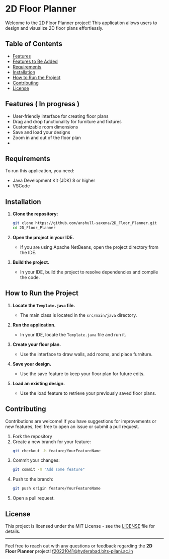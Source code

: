 
# 2D Floor Planner

Welcome to the 2D Floor Planner project! This application allows users to design and visualize 2D floor plans effortlessly.

## Table of Contents

- [Features](#features)
- [Features to Be Added](#features-to-be-added)
- [Requirements](#requirements)
- [Installation](#installation)
- [How to Run the Project](#how-to-run-the-project)
- [Contributing](#contributing)
- [License](#license)

## Features ( In progress )

- User-friendly interface for creating floor plans
- Drag and drop functionality for furniture and fixtures
- Customizable room dimensions
- Save and load your designs
- Zoom in and out of the floor plan
- 
## Requirements

To run this application, you need:

- Java Development Kit (JDK) 8 or higher
- VSCode

## Installation

1. **Clone the repository:**
   ```bash
   git clone https://github.com/anshull-saxena/2D_Floor_Planner.git
   cd 2D_Floor_Planner
   ```

2. **Open the project in your IDE.**
   - If you are using Apache NetBeans, open the project directory from the IDE.

3. **Build the project.**
   - In your IDE, build the project to resolve dependencies and compile the code.

## How to Run the Project

1. **Locate the `Template.java` file.**
   - The main class is located in the `src/main/java` directory.

2. **Run the application.**
   - In your IDE, locate the `Template.java` file and run it.

3. **Create your floor plan.**
   - Use the interface to draw walls, add rooms, and place furniture.

4. **Save your design.**
   - Use the save feature to keep your floor plan for future edits.

5. **Load an existing design.**
   - Use the load feature to retrieve your previously saved floor plans.

## Contributing

Contributions are welcome! If you have suggestions for improvements or new features, feel free to open an issue or submit a pull request.

1. Fork the repository
2. Create a new branch for your feature:
   ```bash
   git checkout -b feature/YourFeatureName
   ```
3. Commit your changes:
   ```bash
   git commit -m "Add some feature"
   ```
4. Push to the branch:
   ```bash
   git push origin feature/YourFeatureName
   ```
5. Open a pull request.

## License

This project is licensed under the MIT License - see the [LICENSE](LICENSE) file for details.

---

Feel free to reach out with any questions or feedback regarding the **2D Floor Planner** project!
f20221041@hyderabad.bits-pilani.ac.in
